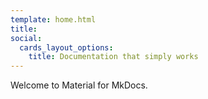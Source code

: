 ```yaml
---
template: home.html
title: 
social:
  cards_layout_options:
    title: Documentation that simply works
---
```


Welcome to Material for MkDocs.